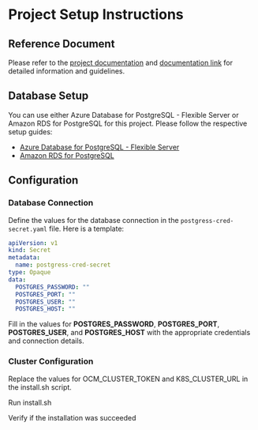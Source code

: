 # Project Setup Instructions

## Reference Document

Please refer to the
[project documentation](https://docs.google.com/document/d/1OUA5uhsZN0KhUSAln_ohvBRg3hyVx3wyYyddUB-fjlQ/edit#heading=h.hg9hpw7e08uo)
and [documentation link](https://github.com/janus-idp/operator/pull/368) for detailed information
and guidelines.

## Database Setup

You can use either Azure Database for PostgreSQL - Flexible Server or Amazon RDS for PostgreSQL for
this project. Please follow the respective setup guides:

- [Azure Database for PostgreSQL - Flexible Server](https://learn.microsoft.com/en-gb/azure/postgresql/flexible-server/overview)
- [Amazon RDS for PostgreSQL](https://aws.amazon.com/rds/postgresql/)

## Configuration

### Database Connection

Define the values for the database connection in the `postgress-cred-secret.yaml` file. Here is a
template:

```yaml
apiVersion: v1
kind: Secret
metadata:
  name: postgress-cred-secret
type: Opaque
data:
  POSTGRES_PASSWORD: ""
  POSTGRES_PORT: ""
  POSTGRES_USER: ""
  POSTGRES_HOST: ""
```

Fill in the values for **POSTGRES_PASSWORD**, **POSTGRES_PORT**, **POSTGRES_USER**, and
**POSTGRES_HOST** with the appropriate credentials and connection details.

### Cluster Configuration

Replace the values for OCM_CLUSTER_TOKEN and K8S_CLUSTER_URL in the install.sh script.

Run install.sh

Verify if the installation was succeeded

